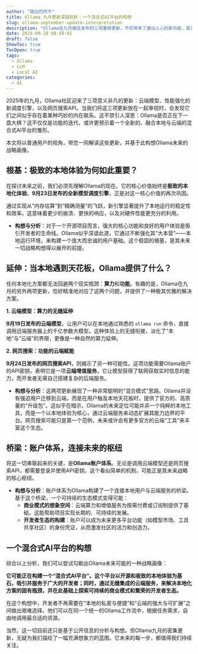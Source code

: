 ```yaml
---
author: "路边的阿不"
title: Ollama 九月更新深度剖析：一个混合式AI平台的构想
slug: ollama-september-update-interpretation
description: "Ollama在九月接连发布的三项重磅更新，不仅带来了激动人心的新功能，其背后环环相扣的逻辑，似乎也为我们勾勒出了一幅关于未来AI开发的新蓝图。本文将带你深入解读，并构想Ollama可能正在构建的一个混合式AI平台。"
date: 2025-09-28 08:49:01
draft: false
ShowToc: true
TocOpen: true
tags:
  - Ollama
  - LLM
  - Local AI
categories:
  - AI
---
```


2025年的九月，Ollama社区迎来了三项意义非凡的更新：云端模型、性能强化的新调度引擎，以及网页搜索API。当我们将这三项更新放在一起审视时，会发现它们之间似乎存在着某种巧妙的内在联系。这不禁引人深思：Ollama是否正在下一盘大棋？这不仅仅是功能的迭代，或许更预示着一个全新的、融合本地与云端的混合式AI平台的雏形。

本文将以普通用户的视角，带您一同解读这些更新，并基于此构想Ollama未来的战略画像。

## 根基：极致的本地体验为何如此重要？

在探讨未来之前，我们必须先理解Ollama的现在。它的核心价值始终是**极致的本地化体验**。**9月23日发布的全新模型调度引擎**，正是对这一核心价值的再次巩固。

通过实现从“内存估算”到“精确测量”的飞跃，新引擎显著提升了本地运行的稳定性和效率。这意味着更少的崩溃、更快的响应，以及对硬件性能更充分的利用。

*   **构想与分析**：对于一个开源项目而言，强大的核心功能和良好的用户体验是吸引开发者的生命线。Ollama似乎深谙此道，它通过不断强化其“大本营”——本地运行环境，来构建一个庞大而忠诚的用户基础。这个稳固的根基，是其未来一切战略构想得以展开的前提。

## 延伸：当本地遇到天花板，Ollama提供了什么？

任何本地化方案都无法回避两个现实瓶颈：**算力**和**功能**。有趣的是，Ollama在九月的另外两项更新，恰好精准地对应了这两个问题，并提供了一种极其优雅的解决方案。

**1. 云端模型：算力的无缝延伸**

**9月19日发布的云端模型**，让用户可以在本地通过熟悉的 `ollama run` 命令，直接调用远端服务器上的千亿参数大模型。这种体验上的无缝衔接，淡化了“本地”与“云端”的界限，更像是一种自然的算力延伸。

**2. 网页搜索：功能的云端赋能**

**9月24日发布的网页搜索API**，则揭示了另一种可能性。这项功能需要Ollama账户的API密钥，表明它是一项**云端增值服务**。它让模型获得了联网获取实时信息的能力，而开发者无需自己搭建复杂的后端服务。

*   **构想与分析**：这两项更新展现了一种非常聪明的“混合模式”思路。Ollama并没有强迫用户迁移到云端，而是在用户触及本地天花板时，提供了官方的、高质量的“升级包”。这似乎在暗示，Ollama的未来定位可能并非一个纯粹的本地工具，而是一个以本地体验为核心，通过云端服务来动态扩展其能力边界的平台。网页搜索可能只是第一个范例，未来或许会有更多官方的云端“工具”来丰富这个生态。

## 桥梁：账户体系，连接未来的枢纽

将这一切串联起来的关键，是**Ollama账户体系**。无论是调用云端模型还是网页搜索API，都需要登录并使用API密钥。这个看似简单的机制，可能正是其未来战略的核心枢纽。

*   **构想与分析**：账户体系为Ollama构建了一个连接本地用户与云端服务的桥梁。基于这个桥梁，一个可持续的生态模式变得可能：
    *   **商业模式的想象空间**：云端算力和增值服务为按需付费或订阅制提供了基础，这能帮助项目实现长期的、可持续的发展。
    *   **开发者生态的构建**：账户可以成为未来更多平台功能（如模型市场、工具共享社区）的身份凭证，从而激发社区的活力和创造力。

## 一个混合式AI平台的构想

综合以上分析，我们可以尝试勾勒出Ollama未来可能的一种战略画像：

**它可能正在构建一个“混合式AI平台”。这个平台以开源和极致的本地体验为基石，吸引并服务于广大的开发者；同时，通过无缝集成的云端服务，来解决本地化方案的固有瓶颈，并在此基础上探索可持续的商业模式和繁荣的开发者生态。**

在这个构想中，开发者不再需要在“本地的私密与便捷”和“云端的强大与可扩展”之间做出艰难选择。他们可以在同一个统一的Ollama工作流中，根据任务需求，自由地调用最合适的资源。

当然，这一切目前还只是基于公开信息的分析与构想。但Ollama九月的密集更新，无疑为我们描绘了一幅充满想象力的蓝图。它未来的每一步，都值得我们持续关注。
